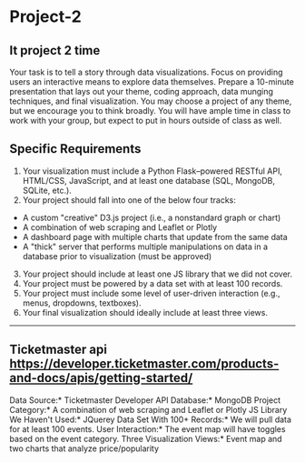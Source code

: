 # Project-2
It project 2 time
-------------------------------------------------------------------------------------------------------------------------------------------
Your task is to tell a story through data visualizations.
Focus on providing users an interactive means to explore data themselves.
Prepare a 10-minute presentation that lays out your theme, coding approach, data munging techniques, and final visualization.
You may choose a project of any theme, but we encourage you to think broadly.
You will have ample time in class to work with your group, but expect to put in hours outside of class as well.


## Specific Requirements
1. Your visualization must include a Python Flask–powered RESTful API, HTML/CSS, JavaScript, and at least one database (SQL, MongoDB, SQLite, etc.).
2. Your project should fall into one of the below four tracks:
- A custom "creative" D3.js project (i.e., a nonstandard graph or chart)
- A combination of web scraping and Leaflet or Plotly
- A dashboard page with multiple charts that update from the same data
- A "thick" server that performs multiple manipulations on data in a database prior to visualization (must be approved)
3. Your project should include at least one JS library that we did not cover.
4. Your project must be powered by a data set with at least 100 records.
5. Your project must include some level of user-driven interaction (e.g., menus, dropdowns, textboxes).
6. Your final visualization should ideally include at least three views.

-------------------------------------------------------------------------------------------------------------------------------------------
Ticketmaster api 
https://developer.ticketmaster.com/products-and-docs/apis/getting-started/
-------------------------------------------------------------------------------------------------------------------------------------------

Data Source:* Ticketmaster Developer API
Database:* MongoDB
Project Category:* A combination of web scraping and Leaflet or Plotly
JS Library We Haven't Used:* JQuerey
Data Set With 100+ Records:* We will pull data for at least 100 events.
User Interaction:* The event map will have toggles based on the event category.
Three Visualization Views:* Event map and two charts that analyze price/popularity

